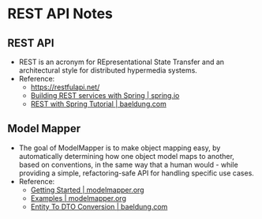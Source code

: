 # REST API Notes

## REST API
* REST is an acronym for REpresentational State Transfer and an architectural style for distributed hypermedia systems.
* Reference:
  * https://restfulapi.net/
  * <a href="https://spring.io/guides/tutorials/rest">Building REST services with Spring | spring.io</a>
  * <a href="https://www.baeldung.com/rest-with-spring-series">REST with Spring Tutorial | baeldung.com</a>

## Model Mapper
* The goal of ModelMapper is to make object mapping easy, by automatically determining how one object model maps to another, based on conventions, in the same way that a human would - while providing a simple, refactoring-safe API for handling specific use cases.
* Reference:
  * <a href="https://modelmapper.org/getting-started/">Getting Started | modelmapper.org</a>
  * <a href="https://modelmapper.org/examples/projection/#example-1">Examples | modelmapper.org</a>
  * <a href="https://www.baeldung.com/entity-to-and-from-dto-for-a-java-spring-application">Entity To DTO Conversion | baeldung.com</a>
